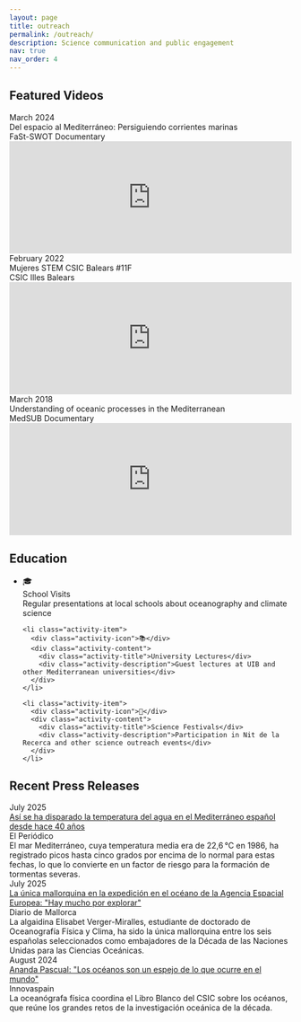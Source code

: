 ```yaml
---
layout: page
title: outreach
permalink: /outreach/
description: Science communication and public engagement
nav: true
nav_order: 4
---
```


<!-- featured content -->
## Featured Videos
<div class="featured-content">
  <div class="featured-item">
    <div class="featured-date">March 2024</div>
    <div class="featured-details">
      <div class="featured-title">Del espacio al Mediterráneo: Persiguiendo corrientes marinas</div>
      <div class="featured-venue">FaSt-SWOT Documentary</div>
      <div class="featured-video">
        <iframe width="100%" height="200" src="https://www.youtube.com/embed/WQd9LeIdLSk" frameborder="0" allow="accelerometer; autoplay; clipboard-write; encrypted-media; gyroscope; picture-in-picture" allowfullscreen></iframe>
      </div>
    </div>
  </div>

  <div class="featured-item">
    <div class="featured-date">February 2022</div>
    <div class="featured-details">
      <div class="featured-title">Mujeres STEM CSIC Balears #11F</div>
      <div class="featured-venue">CSIC Illes Balears</div>
      <div class="featured-video">
        <iframe width="100%" height="200" src="https://www.youtube.com/embed/cc4fR1Hubg8" frameborder="0" allow="accelerometer; autoplay; clipboard-write; encrypted-media; gyroscope; picture-in-picture" allowfullscreen></iframe>
      </div>
    </div>
  </div>

  <div class="featured-item">
    <div class="featured-date">March 2018</div>
    <div class="featured-details">
      <div class="featured-title">Understanding of oceanic processes in the Mediterranean</div>
      <div class="featured-venue">MedSUB Documentary</div>
      <div class="featured-video">
        <iframe width="100%" height="200" src="https://www.youtube.com/embed/rr9xdHcFwvs" frameborder="0" allow="accelerometer; autoplay; clipboard-write; encrypted-media; gyroscope; picture-in-picture" allowfullscreen></iframe>
      </div>
    </div>
  </div>
</div> 
  
## Education

<div class="education-activities">
  <ul class="activity-list">
    <li class="activity-item">
      <div class="activity-icon">🎓</div>
      <div class="activity-content">
        <div class="activity-title">School Visits</div>
        <div class="activity-description">Regular presentations at local schools about oceanography and climate science</div>
      </div>
    </li>
    
    <li class="activity-item">
      <div class="activity-icon">📚</div>
      <div class="activity-content">
        <div class="activity-title">University Lectures</div>
        <div class="activity-description">Guest lectures at UIB and other Mediterranean universities</div>
      </div>
    </li>
    
    <li class="activity-item">
      <div class="activity-icon">🔬</div>
      <div class="activity-content">
        <div class="activity-title">Science Festivals</div>
        <div class="activity-description">Participation in Nit de la Recerca and other science outreach events</div>
      </div>
    </li>
  </ul>
</div>

## Recent Press Releases

<div class="press-releases">

  <div class="press-item">
    <div class="press-date">July 2025</div>
    <div class="press-title">
      <a href="https://www.elperiodico.com/es/medio-ambiente/20250707/disparado-temperatura-agua-mediterraneo-espanol-119356965" target="_blank">
       Así se ha disparado la temperatura del agua en el Mediterráneo español desde hace 40 años
      </a>
    </div>
    <div class="press-outlet">El Periódico</div>
    <div class="press-excerpt">El mar Mediterráneo, cuya temperatura media era de 22,6 °C en 1986, ha registrado picos hasta cinco grados por encima de lo normal para estas fechas, lo que lo convierte en un factor de riesgo para la formación de tormentas severas.</div>
  </div>

  <div class="press-item">
    <div class="press-date">July 2025</div>
    <div class="press-title">
      <a href="https://www.diariodemallorca.es/mallorca/2025/07/12/unica-mallorquina-expedicion-oceano-agencia-119603634.html" target="_blank">
       La única mallorquina en la expedición en el océano de la Agencia Espacial Europea: "Hay mucho por explorar"
      </a>
    </div>
    <div class="press-outlet">Diario de Mallorca</div>
    <div class="press-excerpt">La algaidina Elisabet Verger-Miralles, estudiante de doctorado de Oceanografía Física y Clima, ha sido la única mallorquina entre los seis españolas seleccionados como embajadores de la Década de las Naciones Unidas para las Ciencias Oceánicas.</div>
  </div>

  <div class="press-item">
    <div class="press-date">August 2024</div>
    <div class="press-title">
      <a href=" https://www.innovaspain.com/ananda-pascual-oceanos-libro-blanco-csic-imedea/" target="_blank">
       Ananda Pascual: "Los océanos son un espejo de lo que ocurre en el mundo"
      </a>
    </div>
    <div class="press-outlet">Innovaspain</div>
    <div class="press-excerpt">La oceanógrafa física coordina el Libro Blanco del CSIC sobre los océanos, que reúne los grandes retos de la investigación oceánica de la década.</div>
  </div>

</div>
